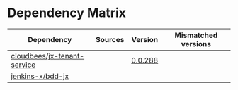 # Dependency Matrix

Dependency | Sources | Version | Mismatched versions
---------- | ------- | ------- | -------------------
[cloudbees/jx-tenant-service](https://github.com/cloudbees/jx-tenant-service) |  | [0.0.288](https://github.com/cloudbees/jx-tenant-service/releases/tag/v0.0.288) | 
[jenkins-x/bdd-jx](https://github.com/jenkins-x/bdd-jx.git) |  | []() | 

